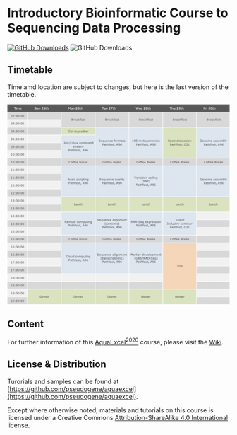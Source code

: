 # Introductory Bioinformatic Course to Sequencing Data Processing

[![GitHub Downloads](https://img.shields.io/static/v1?label=Project&message=AquaExcel2020&color=blue)](http://www.aquaexcel2020.eu/)
![GitHub Downloads](https://img.shields.io/static/v1?label=Course&message=In+development&color=red)

## Timetable

Time amd location are subject to changes, but here is the last version of the timetable.

![Timetable](timetable.png)


## Content

For further information of this [AquaExcel<sup>2020</sup>](http://www.aquaexcel2020.eu/) course, please visit the [Wiki](https://github.com/pseudogene/aquaexcel/wiki).


## License & Distribution

Turorials and samples can be found at [https://github.com/pseudogene/aquaexcel](https://github.com/pseudogene/aquaexcel).

Except where otherwise noted, materials and tutorials on this course is licensed under a Creative Commons [Attribution-ShareAlike 4.0 International](https://creativecommons.org/licenses/by-sa/4.0/) license.
